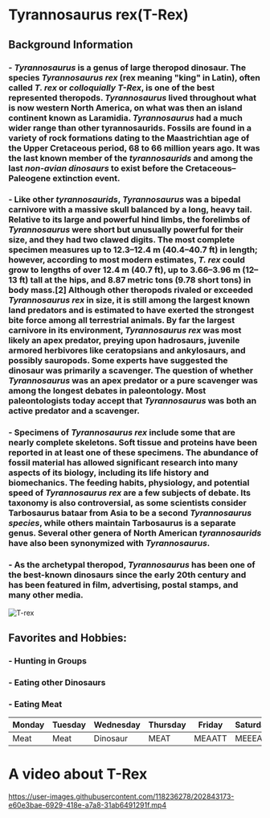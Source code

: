 # **Tyrannosaurus rex(T-Rex)**
## Background Information
### - *Tyrannosaurus* is a genus of large theropod dinosaur. The species *Tyrannosaurus rex* (rex meaning "king" in Latin), often called *T. rex* or *colloquially T-Rex*, is one of the best represented theropods. *Tyrannosaurus* lived throughout what is now western North America, on what was then an island continent known as Laramidia. *Tyrannosaurus* had a much wider range than other tyrannosaurids. Fossils are found in a variety of rock formations dating to the Maastrichtian age of the Upper Cretaceous period, 68 to 66 million years ago. It was the last known member of the *tyrannosaurids* and among the last *non-avian dinosaurs* to exist before the Cretaceous–Paleogene extinction event.

### - Like other *tyrannosaurids*, *Tyrannosaurus* was a bipedal carnivore with a massive skull balanced by a long, heavy tail. Relative to its large and powerful hind limbs, the forelimbs of *Tyrannosaurus* were short but unusually powerful for their size, and they had two clawed digits. The most complete specimen measures up to 12.3–12.4 m (40.4–40.7 ft) in length; however, according to most modern estimates, *T. rex* could grow to lengths of over 12.4 m (40.7 ft), up to 3.66–3.96 m (12–13 ft) tall at the hips, and 8.87 metric tons (9.78 short tons) in body mass.[2] Although other theropods rivaled or exceeded *Tyrannosaurus rex* in size, it is still among the largest known land predators and is estimated to have exerted the strongest bite force among all terrestrial animals. By far the largest carnivore in its environment, *Tyrannosaurus rex* was most likely an apex predator, preying upon hadrosaurs, juvenile armored herbivores like ceratopsians and ankylosaurs, and possibly sauropods. Some experts have suggested the dinosaur was primarily a scavenger. The question of whether *Tyrannosaurus* was an apex predator or a pure scavenger was among the longest debates in paleontology. Most paleontologists today accept that *Tyrannosaurus* was both an active predator and a scavenger.

### - Specimens of *Tyrannosaurus rex* include some that are nearly complete skeletons. Soft tissue and proteins have been reported in at least one of these specimens. The abundance of fossil material has allowed significant research into many aspects of its biology, including its life history and biomechanics. The feeding habits, physiology, and potential speed of *Tyrannosaurus rex* are a few subjects of debate. Its taxonomy is also controversial, as some scientists consider Tarbosaurus bataar from Asia to be a second *Tyrannosaurus species*, while others maintain Tarbosaurus is a separate genus. Several other genera of North American *tyrannosaurids* have also been synonymized with *Tyrannosaurus*.

### - As the archetypal theropod, *Tyrannosaurus* has been one of the best-known dinosaurs since the early 20th century and has been featured in film, advertising, postal stamps, and many other media.

![T-rex](https://media.thenationaldigest.com/wp-content/uploads/2020/08/17122658/T-Rex-400x400-1.jpg)

## Favorites and Hobbies:
### - Hunting in Groups
### - Eating other Dinosaurs
### - Eating Meat 

| Monday | Tuesday | Wednesday | Thursday | Friday | Saturday | Sunday |
| -------| ------- | --------- | -------- | ------ | -------- | ------ |
| Meat | Meat | Dinosaur | MEAT | MEAATT | MEEEAT | Dinosaur |

# A video about T-Rex  
https://user-images.githubusercontent.com/118236278/202843173-e60e3bae-6929-418e-a7a8-31ab6491291f.mp4


